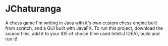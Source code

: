 # JChaturanga
A chess game I'm writing in Java with it's own custom chess engine built from scratch, and a GUI built with JavaFX.
To run this project, download the source files, add it to your IDE of choice (I've used IntelliJ IDEA), build and run it!
